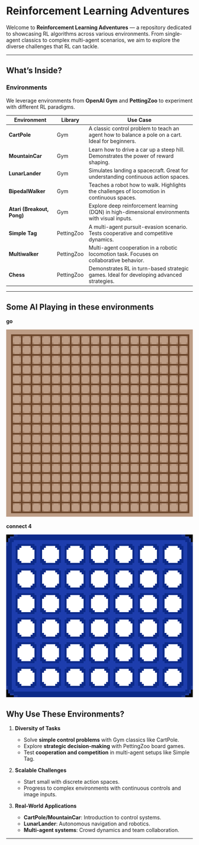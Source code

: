#  Reinforcement Learning Adventures

Welcome to **Reinforcement Learning Adventures** — a repository dedicated to showcasing RL algorithms across various environments. From single-agent classics to complex multi-agent scenarios, we aim to explore the diverse challenges that RL can tackle.

---

##  What’s Inside?

### **Environments**
We leverage environments from **OpenAI Gym** and **PettingZoo** to experiment with different RL paradigms.

| Environment         | Library       | Use Case                                                                 |
|---------------------|---------------|--------------------------------------------------------------------------|
| **CartPole**        | Gym           | A classic control problem to teach an agent how to balance a pole on a cart. Ideal for beginners. |
| **MountainCar**     | Gym           | Learn how to drive a car up a steep hill. Demonstrates the power of reward shaping. |
| **LunarLander**     | Gym           | Simulates landing a spacecraft. Great for understanding continuous action spaces. |
| **BipedalWalker**   | Gym           | Teaches a robot how to walk. Highlights the challenges of locomotion in continuous spaces. |
| **Atari (Breakout, Pong)** | Gym   | Explore deep reinforcement learning (DQN) in high-dimensional environments with visual inputs. |
| **Simple Tag**      | PettingZoo    | A multi-agent pursuit-evasion scenario. Tests cooperative and competitive dynamics. |
| **Multiwalker**     | PettingZoo    | Multi-agent cooperation in a robotic locomotion task. Focuses on collaborative behavior. |
| **Chess**           | PettingZoo    | Demonstrates RL in turn-based strategic games. Ideal for developing advanced strategies. |

---

## Some AI Playing in these environments

**go**

![alt vid](https://github.com/KolKemboi/Reinforcement-Learning/blob/05d5f16cc517cb50b2e1c8003c02ca88db8449c1/go-environment.gif)

**connect 4**

![alt vid](https://github.com/KolKemboi/Reinforcement-Learning/blob/05d5f16cc517cb50b2e1c8003c02ca88db8449c1/connect-4-environment.gif)


##  Why Use These Environments?

1. **Diversity of Tasks**  
   - Solve **simple control problems** with Gym classics like CartPole.  
   - Explore **strategic decision-making** with PettingZoo board games.  
   - Test **cooperation and competition** in multi-agent setups like Simple Tag.  

2. **Scalable Challenges**  
   - Start small with discrete action spaces.  
   - Progress to complex environments with continuous controls and image inputs.

3. **Real-World Applications**  
   - **CartPole/MountainCar**: Introduction to control systems.  
   - **LunarLander**: Autonomous navigation and robotics.  
   - **Multi-agent systems**: Crowd dynamics and team collaboration.

---